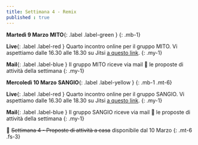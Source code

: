 ```yaml
---
title: Settimana 4 - Remix
published : true
---
```


**Martedì 9 Marzo** **MITO**{: .label .label-green } 
{: .mb-1}

**Live**{: .label .label-red } Quarto incontro online per il gruppo MITO. Vi aspettiamo dalle 16.30 alle 18.30 su Jitsi [a questo link](https://meet.jit.si/MITO_Doors_Plenaria).
{: .my-1}

**Mail**{: .label .label-blue } Il gruppo MITO riceve via mail 💌 le proposte di attività della settimana
{: .my-1}


**Mercoledì 10 Marzo** **SANGIO**{: .label .label-yellow }
{: .mb-1 .mt-6}

**Live**{: .label .label-red } Quarto incontro online per il gruppo SANGIO. Vi aspettiamo dalle 16.30 alle 18.30 su Jitsi [a questo link](https://meet.jit.si/SANGIO_Doors_Plenaria).
{: .my-1}

**Mail**{: .label .label-blue } Il gruppo SANGIO riceve via mail 💌 le proposte di attività della settimana
{: .my-1}

🎩 ~~Settimana 4 - Proposte di attività a casa~~ disponibile dal 10 Marzo
{: .mt-6 .fs-3}